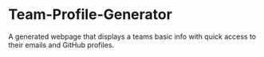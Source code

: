 # Team-Profile-Generator
A generated webpage that displays a teams basic info with quick access to their emails and GitHub profiles.
